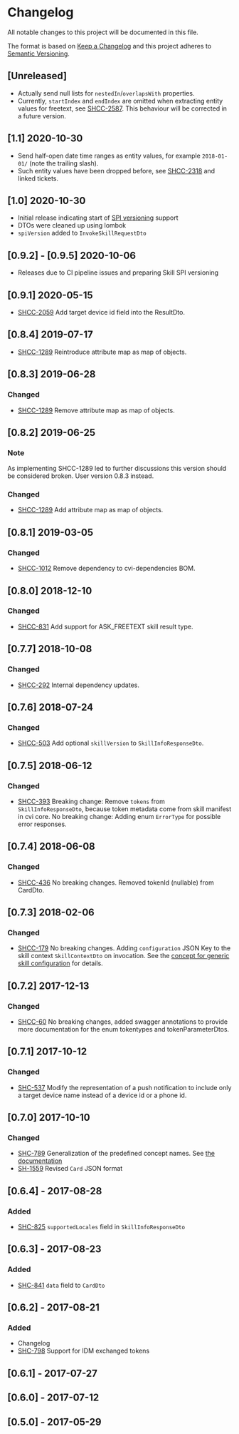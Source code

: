 # Changelog
All notable changes to this project will be documented in this file.

The format is based on [Keep a Changelog](http://keepachangelog.com/en/1.0.0/)
and this project adheres to [Semantic Versioning](http://semver.org/spec/v2.0.0.html).

## [Unreleased]

* Actually send null lists for `nestedIn`/`overlapsWith` properties.
* Currently, `startIndex` and `endIndex` are omitted when extracting entity values for freetext, see [SHCC-2587](https://gard.telekom.de/gard/browse/SHCC-2587). This behaviour will be corrected in a future version.

## [1.1] 2020-10-30
* Send half-open date time ranges as entity values, for example `2018-01-01/` (note the trailing slash). 
* Such entity values have been dropped before, see [SHCC-2318](https://gard.telekom.de/gard/browse/SHCC-2318) and linked tickets.

## [1.0] 2020-10-30
* Initial release indicating start of [SPI versioning](https://gard.telekom.de/gard/browse/SVH-2071) support
* DTOs were cleaned up using lombok
* `spiVersion` added to `InvokeSkillRequestDto` 

## [0.9.2] - [0.9.5] 2020-10-06
* Releases due to CI pipeline issues and preparing Skill SPI versioning 

## [0.9.1] 2020-05-15
* [SHCC-2059](https://gard.telekom.de/gard/browse/SHCC-2059)
Add target device id field into the ResultDto. 

## [0.8.4] 2019-07-17
* [SHCC-1289](https://gard.telekom.de/gard/browse/SHCC-1289)
Reintroduce attribute map as map of objects.

## [0.8.3] 2019-06-28
### Changed
* [SHCC-1289](https://gard.telekom.de/gard/browse/SHCC-1289)
Remove attribute map as map of objects.

## [0.8.2] 2019-06-25
### Note
As implementing SHCC-1289 led to further discussions this version should be
considered broken. User version 0.8.3 instead.
### Changed
* [SHCC-1289](https://gard.telekom.de/gard/browse/SHCC-1289)
Add attribute map as map of objects.

## [0.8.1] 2019-03-05
### Changed
* [SHCC-1012](https://gard.telekom.de/gard/browse/SHCC-1012)
Remove dependency to cvi-dependencies BOM.

## [0.8.0] 2018-12-10
### Changed
* [SHCC-831](https://gard.telekom.de/gard/browse/SHCC-831)
Add support for ASK_FREETEXT skill result type.

## [0.7.7] 2018-10-08
### Changed
* [SHCC-292](https://gard.telekom.de/gard/browse/SHCC-292)
Internal dependency updates.

## [0.7.6] 2018-07-24
### Changed
* [SHCC-503](https://gard.telekom.de/gard/browse/SHCC-503)
Add optional `skillVersion` to `SkillInfoResponseDto`.

## [0.7.5] 2018-06-12
### Changed
* [SHCC-393](https://gard.telekom.de/gard/browse/SHCC-393)
Breaking change: Remove `tokens` from `SkillInfoResponseDto`, because token metadata come from skill manifest in cvi core.
No breaking change: Adding enum `ErrorType` for possible error responses.

## [0.7.4] 2018-06-08
### Changed
* [SHCC-436](https://gard.telekom.de/gard/browse/SHCC-436) 
No breaking changes. Removed tokenId (nullable) from CardDto.

## [0.7.3] 2018-02-06
### Changed
* [SHCC-179](https://gard.telekom.de/gard/browse/SHCC-179) 
No breaking changes. Adding `configuration` JSON Key to the skill context `SkillContextDto` on invocation. 
See the [concept for generic skill configuration](https://gard.telekom.de/gardwiki/display/SH/Generic+skill+configuration) for details.

## [0.7.2] 2017-12-13
### Changed
* [SHCC-60](https://gard.telekom.de/gard/browse/SHCC-60) 
No breaking changes, added swagger annotations to provide more documentation for the enum tokentypes and 
tokenParameterDtos.  

## [0.7.1] 2017-10-12
### Changed
* [SHC-537](https://gard.telekom.de/gard/browse/SHC-537) Modify the representation of a push notification to include only a target device name instead of a device id or a phone id.

## [0.7.0] 2017-10-10
### Changed
* [SHC-789](https://gard.telekom.de/gard/browse/SHC-789) Generalization of the predefined concept names. See [the documentation](https://gard.telekom.de/gardwiki/display/SH/2017-08-31+Mapping+von+Predefined+Concepts)
* [SH-1559](https://gard.telekom.de/gard/browse/SH-1559) Revised `Card` JSON format    

## [0.6.4] - 2017-08-28
### Added
* [SHC-825](https://gard.telekom.de/gard/browse/SHC-825) `supportedLocales` field in `SkillInfoResponseDto`

## [0.6.3] - 2017-08-23
### Added
* [SHC-841](https://gard.telekom.de/gard/browse/SHC-841) `data` field to `CardDto`

## [0.6.2] - 2017-08-21
### Added
* Changelog
* [SHC-798](https://gard.telekom.de/gard/browse/SHC-798) Support for IDM exchanged tokens  

## [0.6.1] - 2017-07-27
## [0.6.0] - 2017-07-12
## [0.5.0] - 2017-05-29
